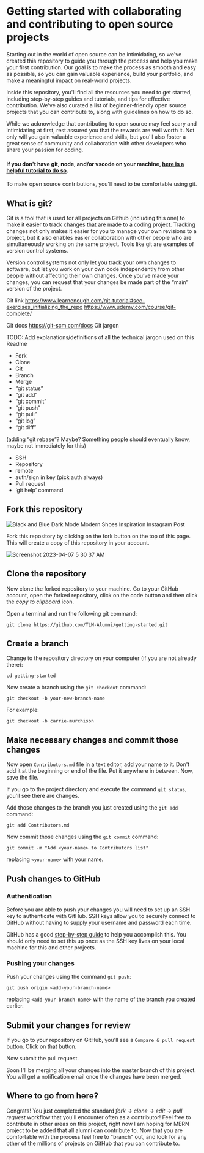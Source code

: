 # Getting started with collaborating and contributing to open source projects
Starting out in the world of open source can be intimidating, so we've created this repository to guide you through the process and help you make your first contribution. Our goal is to make the process as smooth and easy as possible, so you can gain valuable experience, build your portfolio, and make a meaningful impact on real-world projects.

Inside this repository, you'll find all the resources you need to get started, including step-by-step guides and tutorials, and tips for effective contribution. We've also curated a list of beginner-friendly open source projects that you can contribute to, along with guidelines on how to do so.

While we acknowledge that contributing to open source may feel scary and intimidating at first, rest assured you that the rewards are well worth it. Not only will you gain valuable experience and skills, but you'll also foster a great sense of community and collaboration with other developers who share your passion for coding.

#### If you don't have git, node, and/or vscode on your machine, [here is a helpful tutorial to do so](https://drive.google.com/file/d/11fnb_uE8SO9H1gnvOt_u5sRaBqIZu8nT/view?usp=sharing).

To make open source contributions, you’ll need to be comfortable using git.

## What is git?
Git is a tool that is used for all projects on Github (including this one) to make it easier to track changes that are made to a coding project. Tracking changes not only makes it easier for you to manage your own revisions to a project, but it also enables easier collaboration with other people who are simultaneously working on the same project. Tools like git are examples of version control systems.

Version control systems not only let you track your own changes to software, but let you work on your own code independently from other people without affecting their own changes. Once you’ve made your changes, you can request that your changes be made part of the “main” version of the project.

Git link
https://www.learnenough.com/git-tutorial#sec-exercises_initializing_the_repo
https://www.udemy.com/course/git-complete/

Git docs
https://git-scm.com/docs
Git jargon

TODO: Add explanations/definitions of all the technical jargon used on this Readme
- Fork
- Clone
- Git
- Branch
- Merge
- “git status”
- “git add”
- “git commit”
- “git push”
- “git pull”
- “git log”
- “git diff”

(adding “git rebase”? Maybe? Something people should eventually know, maybe not immediately for this)

- SSH
- Repository
- remote
- auth/sign in key (pick auth always)
- Pull request
- ‘git help’ command



## Fork this repository

![Black and Blue Dark Mode Modern Shoes Inspiration Instagram Post](https://user-images.githubusercontent.com/56654391/230608866-83905702-ce93-4b36-bb12-671f76b51d42.png)


Fork this repository by clicking on the fork button on the top of this page.
This will create a copy of this repository in your account.

![Screenshot 2023-04-07 5 30 37 AM](https://user-images.githubusercontent.com/56654391/230609297-e46192d5-9d9f-45f6-afa6-628bb9d87d96.png)


## Clone the repository

Now clone the forked repository to your machine. Go to your GitHub account, open the forked repository, click on the code button and then click the _copy to clipboard_ icon.

Open a terminal and run the following git command:

```
git clone https://github.com/TLM-Alumni/getting-started.git
```


## Create a branch

Change to the repository directory on your computer (if you are not already there):

```
cd getting-started
```

Now create a branch using the `git checkout` command:

```
git checkout -b your-new-branch-name
```

For example:

```
git checkout -b carrie-murchison
```

## Make necessary changes and commit those changes

Now open `Contributors.md` file in a text editor, add your name to it. Don't add it at the beginning or end of the file. Put it anywhere in between. Now, save the file.

If you go to the project directory and execute the command `git status`, you'll see there are changes.

Add those changes to the branch you just created using the `git add` command:

```
git add Contributors.md
```

Now commit those changes using the `git commit` command:

```
git commit -m "Add <your-name> to Contributors list"
```

replacing `<your-name>` with your name.

## Push changes to GitHub

### Authentication

Before you are able to push your changes you will need to set up an SSH key to authenticate with GitHub. SSH keys allow you to securely connect to GitHub without having to supply your username and password each time.

GitHub has a good [step-by-step guide](https://docs.github.com/en/authentication/connecting-to-github-with-ssh/generating-a-new-ssh-key-and-adding-it-to-the-ssh-agent#generating-a-new-ssh-key) to help you accomplish this. You should only need to set this up once as the SSH key lives on your local machine for this and other projects.

### Pushing your changes

Push your changes using the command `git push`:

```
git push origin <add-your-branch-name>
```

replacing `<add-your-branch-name>` with the name of the branch you created earlier.

## Submit your changes for review

If you go to your repository on GitHub, you'll see a `Compare & pull request` button. Click on that button.

Now submit the pull request.

Soon I'll be merging all your changes into the master branch of this project. You will get a notification email once the changes have been merged.

## Where to go from here?

Congrats! You just completed the standard _fork -> clone -> edit -> pull request_ workflow that you'll encounter often as a contributor! Feel free to contribute in other areas on this project, right now I am hoping for MERN project to be added that all alumni can contribute to. Now that you are comfortable with the process feel free to "branch" out, and look for any other of the millions of projects on GitHub that you can contribute to.
